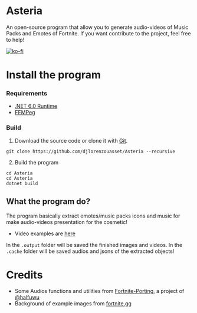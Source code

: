 # Asteria

An open-source program that allow you to generate audio-videos of Music Packs and Emotes of Fortnite.
If you want contribute to the project, feel free to help! 

[![ko-fi](https://ko-fi.com/img/githubbutton_sm.svg)](https://ko-fi.com/F1F6IB03D)

# Install the program

### Requirements

* <a href='https://dotnet.microsoft.com/en-us/download/dotnet/6.0/runtime'>.NET 6.0 Runtime</a>
* <a href='https://ffmpeg.org/download.html'>FFMPeg</a>

### Build

1. Download the source code or clone it with <a href='https://git-scm.com/download/win'>Git</a>.

```
git clone https://github.com/djlorenzouasset/Asteria --recursive
```

2. Build the program
```
cd Asteria
cd Asteria
dotnet build
```

## What the program do?

The program basically extract emotes/music packs icons and music for make audio-videos presentation for the cosmetic!

- Video examples are <a href="https://twitter.com/djlorenzouasset/status/1660572148845379587?s=20">here</a>

In the <code>.output</code> folder will be saved the finished images and videos. In the <code>.cache</code> folder will be saved audios and jsons of the extracted objects!

# Credits

- Some Audios functions and utilities from <a href='https://github.com/halfuwu/FortnitePorting'>Fortnite-Porting</a>, a project of <a href='https://github.com/halfuwu'>@halfuwu</a>
- Background of example images from <a href='https://fortnite.gg/assets?category=backgrounds'>fortnite.gg</a>
